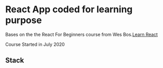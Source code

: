 # React App coded for learning purpose

Bases on the the React For Beginners course from Wes Bos.<a href="https://ReactForBeginners.com/">Learn React</a>

Course Started in July 2020

## Stack
